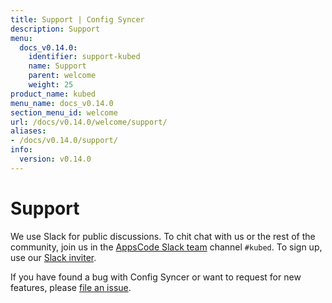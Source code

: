 ```yaml
---
title: Support | Config Syncer
description: Support
menu:
  docs_v0.14.0:
    identifier: support-kubed
    name: Support
    parent: welcome
    weight: 25
product_name: kubed
menu_name: docs_v0.14.0
section_menu_id: welcome
url: /docs/v0.14.0/welcome/support/
aliases:
- /docs/v0.14.0/support/
info:
  version: v0.14.0
---
```


# Support

We use Slack for public discussions. To chit chat with us or the rest of the community, join us in the [AppsCode Slack team](https://appscode.slack.com/messages/C6HSHCKBL/details/) channel `#kubed`. To sign up, use our [Slack inviter](https://slack.appscode.com/).

If you have found a bug with Config Syncer or want to request for new features, please [file an issue](https://github.com/kubeops/config-syncer/issues/new).
